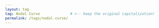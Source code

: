```yaml
---
layout: tag
tag: Nodal Curve              # <‑‑ keep the original capitalization!
permalink: /tags/nodal-curve/
---
```

